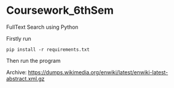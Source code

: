 # Coursework_6thSem
FullText Search using Python 

Firstly run 
```
pip install -r requirements.txt
```
Then run the program

Archive: https://dumps.wikimedia.org/enwiki/latest/enwiki-latest-abstract.xml.gz
